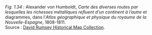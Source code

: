 *Fig. 1.34 :* Alexander von Humboldt, *Carte des diverses routes par lesquelles les richesses métalliques refluent d’un continent à l’autre* et diagrammes, dans l’*Atlas géographique et physique du royaume de la Nouvelle-Espagne*, 1808-1811.  
Source : [David Rumsey Historical Map Collection](https://www.davidrumsey.com/luna/servlet/detail/RUMSEY~8~1~1884~170022:Routes-par-lesquelles-les-richesses?qvq=q:author%3D%22Humboldt%2C%20Alexander%20von%2C%201769-1859%22;lc:RUMSEY~8~1&mi=40&trs=118).
